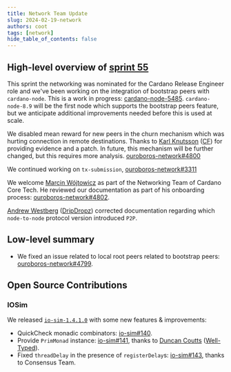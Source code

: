 ```yaml
---
title: Network Team Update
slug: 2024-02-19-network
authors: coot
tags: [network]
hide_table_of_contents: false
---
```


## High-level overview of [sprint 55][sprint-55]

This sprint the networking was nominated for the Cardano Release Engineer role and
we've been working on the integration of bootstrap peers with `cardano-node`.  This
is a work in progress: [cardano-node-5485].  `cardano-node-8.9` will be the first
node which supports the bootstrap peers feature, but we anticipate additional
improvements needed before this is used at scale.

We disabled mean reward for new peers in the churn mechanism which was hurting
connection in remote destinations.  Thanks to [Karl Knutsson] ([CF]) for
providing evidence and a patch.  In future, this mechanism will be further
changed, but this requires more analysis.  [ouroboros-network#4800]

We continued working on `tx-submission`, [ouroboros-network#3311]

We welcome [Marcin Wójtowicz][crocodile-dentist] as part of the Networking
Team of Cardano Core Tech.  He reviewed our documentation as part of his
onboarding process: [ouroboros-network#4802].

[Andrew Westberg] ([DripDropz]) corrected documentation regarding which
`node-to-node` protocol version introduced `P2P`.

## Low-level summary

* We fixed an issue related to local root peers related to bootstrap peers: [ouroboros-network#4799].

## Open Source Contributions

### IOSim

We released [`io-sim-1.4.1.0`] with some new features & improvements:

* QuickCheck monadic combinators: [io-sim#140].
* Provide `PrimMonad` instance: [io-sim#141], thanks to [Duncan Coutts] ([Well-Typed]).
* Fixed `threadDelay` in the presence of `registerDelay`s: [io-sim#143], thanks to
  Consensus Team.


[sprint-55]: https://github.com/orgs/IntersectMBO/projects/5/views/1?visibleFields=%5B%22Title%22%2C%22Labels%22%2C%22Assignees%22%2C%22Status%22%2C%22Linked+pull+requests%22%2C69151865%2C%22Repository%22%5D&filterQuery=sprint%3A%22Sprint+55%22

[Andrew Westberg]: https://github.com/AndrewWestberg
[CF]: https://cardanofoundation.org
[DripDropz]: https://dripdropz.io/
[Duncan Coutts]: https://github.com/dcoutts
[Karl Knutsson]: https://github.com/karknu
[Well-Typed]: https://well-typed.com

[cardano-node-5485]: https://github.com/IntersectMBO/cardano-node/pull/5485

[ouroboros-network#3311]: https://github.com/IntersectMBO/ouroboros-network/issues/3311
[ouroboros-network#4799]: https://github.com/IntersectMBO/ouroboros-network/issues/4799
[ouroboros-network#4800]: https://github.com/IntersectMBO/ouroboros-network/issues/4800
[ouroboros-network#4802]: https://github.com/IntersectMBO/ouroboros-network/issues/4802

[io-sim#140]: https://github.com/input-output-hk/io-sim/pull/140
[io-sim#141]: https://github.com/input-output-hk/io-sim/pull/141
[io-sim#143]: https://github.com/input-output-hk/io-sim/pull/143
[`io-sim-1.4.1.0`]: https://hackage.haskell.org/package/io-sim-1.4.1.0

[crocodile-dentist]: https://github.com/crocodile-dentist
